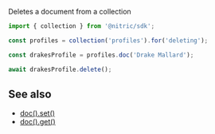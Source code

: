 Deletes a document from a collection

```javascript
import { collection } from '@nitric/sdk';

const profiles = collection('profiles').for('deleting');

const drakesProfile = profiles.doc('Drake Mallard');

await drakesProfile.delete();
```

## See also
 - [doc().set()](./collection-doc-set.md)
 - [doc().get()](./collection-doc-get.md)


